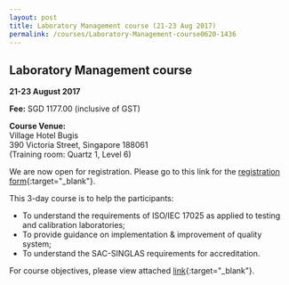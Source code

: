 ```yaml
---
layout: post
title: Laboratory Management course (21-23 Aug 2017)
permalink: /courses/Laboratory-Management-course0620-1436
---
```

## Laboratory Management course
**21-23 August 2017**

**Fee:** SGD 1177.00 (inclusive of GST)
 
**Course Venue:**  
Village Hotel Bugis  
390 Victoria Street, Singapore 188061  
(Training room: Quartz 1, Level 6)
 
We are now open for registration. Please go to this link for the [registration form](/files/events/Registration%20form%20(LM%20and%20IA%20-%20Aug%202017).docx){:target="_blank"}.
 
This 3-day course is to help the participants:
* To understand the requirements of ISO/IEC 17025 as applied to testing and
calibration laboratories;
* To provide guidance on implementation & improvement of quality system;
* To understand the SAC-SINGLAS requirements for accreditation.
 
For course objectives, please view attached [link](/files/events/Lab%20Management%20Course.pdf){:target="_blank"}.
